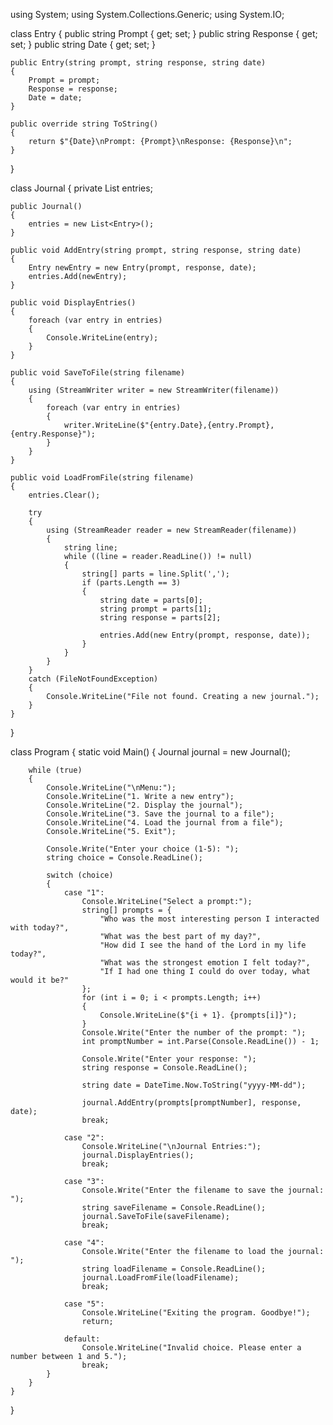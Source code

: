 using System;
using System.Collections.Generic;
using System.IO;

class Entry
{
    public string Prompt { get; set; }
    public string Response { get; set; }
    public string Date { get; set; }

    public Entry(string prompt, string response, string date)
    {
        Prompt = prompt;
        Response = response;
        Date = date;
    }

    public override string ToString()
    {
        return $"{Date}\nPrompt: {Prompt}\nResponse: {Response}\n";
    }
}

class Journal
{
    private List<Entry> entries;

    public Journal()
    {
        entries = new List<Entry>();
    }

    public void AddEntry(string prompt, string response, string date)
    {
        Entry newEntry = new Entry(prompt, response, date);
        entries.Add(newEntry);
    }

    public void DisplayEntries()
    {
        foreach (var entry in entries)
        {
            Console.WriteLine(entry);
        }
    }

    public void SaveToFile(string filename)
    {
        using (StreamWriter writer = new StreamWriter(filename))
        {
            foreach (var entry in entries)
            {
                writer.WriteLine($"{entry.Date},{entry.Prompt},{entry.Response}");
            }
        }
    }

    public void LoadFromFile(string filename)
    {
        entries.Clear();

        try
        {
            using (StreamReader reader = new StreamReader(filename))
            {
                string line;
                while ((line = reader.ReadLine()) != null)
                {
                    string[] parts = line.Split(',');
                    if (parts.Length == 3)
                    {
                        string date = parts[0];
                        string prompt = parts[1];
                        string response = parts[2];

                        entries.Add(new Entry(prompt, response, date));
                    }
                }
            }
        }
        catch (FileNotFoundException)
        {
            Console.WriteLine("File not found. Creating a new journal.");
        }
    }
}

class Program
{
    static void Main()
    {
        Journal journal = new Journal();

        while (true)
        {
            Console.WriteLine("\nMenu:");
            Console.WriteLine("1. Write a new entry");
            Console.WriteLine("2. Display the journal");
            Console.WriteLine("3. Save the journal to a file");
            Console.WriteLine("4. Load the journal from a file");
            Console.WriteLine("5. Exit");

            Console.Write("Enter your choice (1-5): ");
            string choice = Console.ReadLine();

            switch (choice)
            {
                case "1":
                    Console.WriteLine("Select a prompt:");
                    string[] prompts = {
                        "Who was the most interesting person I interacted with today?",
                        "What was the best part of my day?",
                        "How did I see the hand of the Lord in my life today?",
                        "What was the strongest emotion I felt today?",
                        "If I had one thing I could do over today, what would it be?"
                    };
                    for (int i = 0; i < prompts.Length; i++)
                    {
                        Console.WriteLine($"{i + 1}. {prompts[i]}");
                    }
                    Console.Write("Enter the number of the prompt: ");
                    int promptNumber = int.Parse(Console.ReadLine()) - 1;

                    Console.Write("Enter your response: ");
                    string response = Console.ReadLine();

                    string date = DateTime.Now.ToString("yyyy-MM-dd");

                    journal.AddEntry(prompts[promptNumber], response, date);
                    break;

                case "2":
                    Console.WriteLine("\nJournal Entries:");
                    journal.DisplayEntries();
                    break;

                case "3":
                    Console.Write("Enter the filename to save the journal: ");
                    string saveFilename = Console.ReadLine();
                    journal.SaveToFile(saveFilename);
                    break;

                case "4":
                    Console.Write("Enter the filename to load the journal: ");
                    string loadFilename = Console.ReadLine();
                    journal.LoadFromFile(loadFilename);
                    break;

                case "5":
                    Console.WriteLine("Exiting the program. Goodbye!");
                    return;

                default:
                    Console.WriteLine("Invalid choice. Please enter a number between 1 and 5.");
                    break;
            }
        }
    }
}

